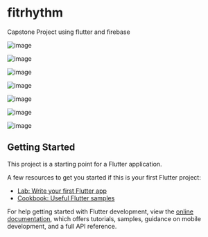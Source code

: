 # fitrhythm

Capstone Project using flutter and firebase

![image](https://github.com/MistaPepe/FitRhythm/assets/107905572/e1ed3690-20c8-4198-8328-7efbefa71dea)

![image](https://github.com/MistaPepe/FitRhythm/assets/107905572/c5b09daf-9ab6-42e2-859c-244d485208f9)

![image](https://github.com/MistaPepe/FitRhythm/assets/107905572/e1991912-89db-4b88-863a-93504fbaac89)

![image](https://github.com/MistaPepe/FitRhythm/assets/107905572/1d8a3edc-d344-44b6-afc7-b903691ff153)

![image](https://github.com/MistaPepe/FitRhythm/assets/107905572/ff544b23-aa82-44c1-a452-61dcbd4638a2)

![image](https://github.com/MistaPepe/FitRhythm/assets/107905572/a149a224-bb25-4f8c-b277-7ddeca89e9fc)

![image](https://github.com/MistaPepe/FitRhythm/assets/107905572/67e09c96-692b-4e6c-880b-722ffb7f2a11)


## Getting Started

This project is a starting point for a Flutter application.

A few resources to get you started if this is your first Flutter project:

- [Lab: Write your first Flutter app](https://docs.flutter.dev/get-started/codelab)
- [Cookbook: Useful Flutter samples](https://docs.flutter.dev/cookbook)

For help getting started with Flutter development, view the
[online documentation](https://docs.flutter.dev/), which offers tutorials,
samples, guidance on mobile development, and a full API reference.
